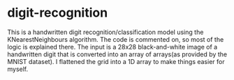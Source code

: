 # digit-recognition
This is a handwritten digit recognition/classification model using the KNearestNeighbours algorithm.
The code is commented on, so most of the logic is explained there. The input is a 28x28 black-and-white image of a handwritten digit that is converted into an array of arrays(as provided by the MNIST dataset). I flattened the grid into a 1D array to make things easier for myself. 
